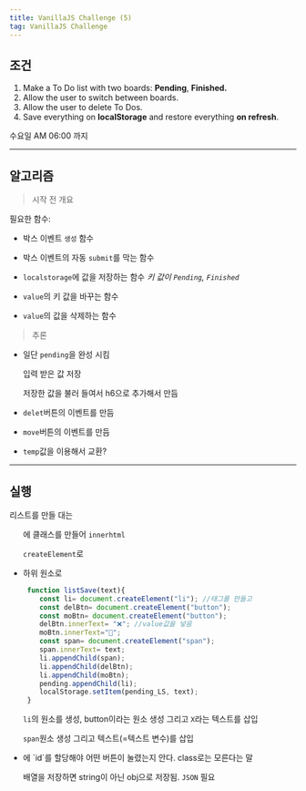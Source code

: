 ```yaml
---
title: VanillaJS Challenge (5)
tag: VanillaJS Challenge
---
```




## 조건

1. Make a To Do list with two boards: **Pending**, **Finished.**
2. Allow the user to switch between boards.
3. Allow the user to delete To Dos.
4. Save everything on **localStorage** and restore everything **on refresh**.

수요일 AM 06:00 까지

---

## 알고리즘

> 시작 전 개요 

필요한 함수:

+ 박스 이벤트 `생성` 함수

+ 박스 이벤트의 자동 `submit`를 막는 함수

+ `localstorage`에 값을 저장하는 함수   *키 값이  `Pending`, `Finished`*
+ `value`의 키 값을 바꾸는 함수
+ `value`의 값을 삭제하는 함수



> 추론

+ 일단 `pending`을 완성 시킴

  입력 받은 값 저장

  저장한 값을 불러 들여서 h6으로 추가해서 만듬

+ `delet`버튼의 이벤트를 만듬

+  `move`버튼의 이벤트를 만듬

+ `temp`값을 이용해서 교환?



---

## 실행

리스트를 만들 대는 <ul>에 클래스를 만들어 `innerhtml`

`createElement`로 <li>하위 원소로 

```js
 function listSave(text){
    const li= document.createElement("li"); //태그를 만들고
    const delBtn= document.createElement("button");
    const moBtn= document.createElement("button");
    delBtn.innerText= "❌"; //value값을 넣음
    moBtn.innerText="🚩";
    const span= document.createElement("span");
    span.innerText= text;
    li.appendChild(span);
    li.appendChild(delBtn);
    li.appendChild(moBtn);
    pending.appendChild(li);
    localStorage.setItem(pending_LS, text);
 }
```

`li`의 원소를 생성, button이라는 원소 생성 그리고 `X`라는 텍스트를 삽입

`span`원소 생성 그리고 텍스트(=텍스트 변수)를 삽입

<li>에 `id`를 할당해야 어떤 버튼이 눌렸는지 안다. class로는 모른다는 말

배열을 저장하면 string이 아닌 obj으로 저장됨. `JSON` 필요



